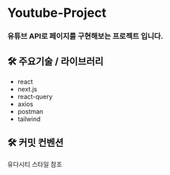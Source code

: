 # Youtube-Project

### **유튜브 API로 페이지를 구현해보는 프로젝트 입니다.**

## 🛠️ 주요기술 / 라이브러리

- react
- next.js
- react-query
- axios
- postman
- tailwind

## 🛠️ 커밋 컨벤션

유다시티 스타일 참조
